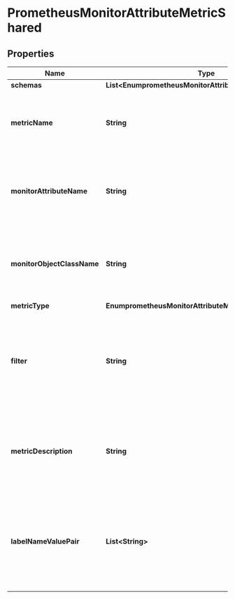 

# PrometheusMonitorAttributeMetricShared


## Properties

| Name | Type | Description | Notes |
|------------ | ------------- | ------------- | -------------|
|**schemas** | **List&lt;EnumprometheusMonitorAttributeMetricSchemaUrn&gt;** |  |  [optional] |
|**metricName** | **String** | The name that will be used in the metric to be consumed by Prometheus. |  |
|**monitorAttributeName** | **String** | The name of the monitor attribute that contains the numeric value to be published. |  |
|**monitorObjectClassName** | **String** | The name of the object class for monitor entries that contain the monitor attribute. |  |
|**metricType** | **EnumprometheusMonitorAttributeMetricMetricTypeProp** |  |  |
|**filter** | **String** | A filter that may be used to restrict the set of monitor entries for which the metric should be generated. |  [optional] |
|**metricDescription** | **String** | A human-readable description that should be published as part of the metric definition. |  [optional] |
|**labelNameValuePair** | **List&lt;String&gt;** | A set of name-value pairs for labels that should be included in the published metric for the target attribute. |  [optional] |



